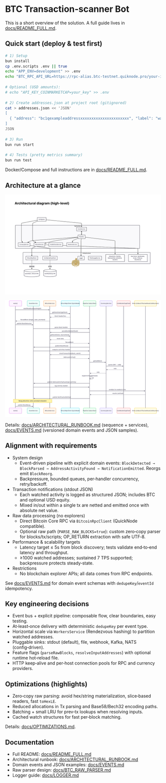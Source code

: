 # BTC Transaction‑scanner Bot

This is a short overview of the solution. A full guide lives in [docs/README_FULL.md](docs/README_FULL.md).

## Quick start (deploy & test first)

```bash
# 1) Setup
bun install
cp .env.scripts .env || true
echo "APP_ENV=development" >> .env
echo "BTC_RPC_API_URL=https://rpc-alias.btc-testnet.quiknode.pro/your-id" >> .env

# Optional (USD amounts):
# echo "API_KEY_COINMARKETCAP=your_key" >> .env

# 2) Create addresses.json at project root (gitignored)
cat > addresses.json << 'JSON'
[
  { "address": "bc1qexampleaddressxxxxxxxxxxxxxxxxxxxxxx", "label": "wallet-1" }
]
JSON

# 3) Run
bun run start

# 4) Tests (pretty metrics summary)
bun run test
```

Docker/Compose and full instructions are in [docs/README_FULL.md](docs/README_FULL.md).

## Architecture at a glance

![System architecture diagram](docs/architecture.jpg)

![Block flow sequence](docs/block-sequence.png)

Details: [docs/ARCHITECTURAL_RUNBOOK.md](docs/ARCHITECTURAL_RUNBOOK.md) (sequence + services), [docs/EVENTS.md](docs/EVENTS.md) (versioned domain events and JSON samples).

## Alignment with requirements

- System design
  - Event‑driven pipeline with explicit domain events: `BlockDetected → BlockParsed → AddressActivityFound → NotificationEmitted`. Reorgs emit `BlockReorg`.
  - Backpressure, bounded queues, per‑handler concurrency, retry/backoff.
- Transaction notifications (stdout JSON)
  - Each watched activity is logged as structured JSON; includes BTC and optional USD equity.
  - Mixed in/out within a single tx are netted and emitted once with absolute net value.
- Raw data processing (no explorers)
  - Direct Bitcoin Core RPC via `BitcoinRpcClient` (QuickNode compatible).
  - Optional raw path (`PARSE_RAW_BLOCKS=true`): custom zero‑copy parser for blocks/tx/scripts; OP_RETURN extraction with safe UTF‑8.
- Performance & scalability targets
  - Latency target ≤ 5s from block discovery; tests validate end‑to‑end latency and throughput.
  - ≥1000 watched addresses; sustained 7 TPS supported; backpressure protects steady‑state.
- Restrictions
  - No blockchain explorer APIs; all data comes from RPC endpoints.

See [docs/EVENTS.md](docs/EVENTS.md) for domain event schemas with `dedupeKey`/`eventId` idempotency.

## Key engineering decisions

- Event bus + explicit pipeline: composable flow, clear boundaries, easy testing.
- At‑least‑once delivery with deterministic `dedupeKey` per event type.
- Horizontal scale via `WorkersService` (Rendezvous hashing) to partition watched addresses.
- Pluggable sinks: stdout (default), file, webhook, Kafka, NATS (config‑driven).
- Feature flags (`parseRawBlocks`, `resolveInputAddresses`) with optional runtime hot‑reload file.
- HTTP keep‑alive and per‑host connection pools for RPC and currency providers.

## Optimizations (highlights)

- Zero‑copy raw parsing: avoid hex/string materialization, slice‑based readers, fast `toHexLE`.
- Reduced allocations in Tx parsing and Base58/Bech32 encoding paths.
- Batching + small LRU for prev‑tx lookups when resolving inputs.
- Cached watch structures for fast per‑block matching.

Details: [docs/OPTIMIZATIONS.md](docs/OPTIMIZATIONS.md).

## Documentation

- Full README: [docs/README_FULL.md](docs/README_FULL.md)
- Architectural runbook: [docs/ARCHITECTURAL_RUNBOOK.md](docs/ARCHITECTURAL_RUNBOOK.md)
- Domain events and JSON examples: [docs/EVENTS.md](docs/EVENTS.md)
- Raw parser design: [docs/BTC_RAW_PARSER.md](docs/BTC_RAW_PARSER.md)
- Logger guide: [docs/LOGGER.md](docs/LOGGER.md)